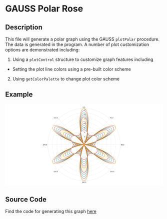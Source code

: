 # GAUSS Polar Rose

## Description
This file will generate a polar graph using the GAUSS `plotPolar` procedure. The data is generated in the program. A number of plot customization options are demonstrated including:
1. Using a `plotControl` structure to customize graph features including
  *  Setting the plot line colors using a pre-built color scheme
2.  Using `getColorPalette` to change plot color scheme

## Example
![GAUSS Area Graph](polar_rose.jpg)

## Source Code
Find the code for generating this graph [here](https://github.com/ec78/gauss-plot-library/blob/master/src/polar_rose.gss)
